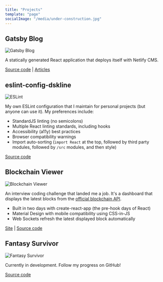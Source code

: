 ```yaml
---
title: "Projects"
template: "page"
socialImage: "/media/under-construction.jpg"
---
```


## Gatsby Blog
![Gatsby Blog](/media/heading/gatsby-lumen.jpg)

A statically generated React application that deploys itself with Netlify CMS.

[Source code](https://www.github.com/dskline/dskline-blog) | [Articles](/tag/blogging)

## eslint-config-dskline
![ESLint](/media/heading/eslint.png)

My own ESLint configuration that I maintain for personal projects (but anyone can use it). My preferences include:

- StandardJS linting (no semicolons)
- Multiple React linting standards, including hooks
- Accessibility (a11y) best practices
- Browser compatibility warnings
- Import auto-sorting (`import React` at the top, followed by third party modules, followed by `/src` modules, and
then style)

[Source code](https://www.github.com/dskline/eslint-config-dskline)

## Blockchain Viewer
![Blockchain Viewer](/media/heading/blockchain-viewer.png)

An interview coding challenge that landed me a job. It's a dashboard that displays the latest blocks from the
[official blockchain API](https://www.blockchain.com/api).

- Built in two days with create-react-app (the pre-hook days of React)
- Material Design with mobile compatibility using CSS-in-JS
- Web Sockets refresh the latest displayed block automatically

[Site](https://blockchain.spencerkline.tech) | [Source code](https://www.github.com/dskline/blockchain-viewer)

## Fantasy Survivor
![Fantasy Survivor](/media/under-construction.jpg)

Currently in development. Follow my progress on GitHub!

[Source code](https://www.github.com/dskline/fantasy-survivor)
